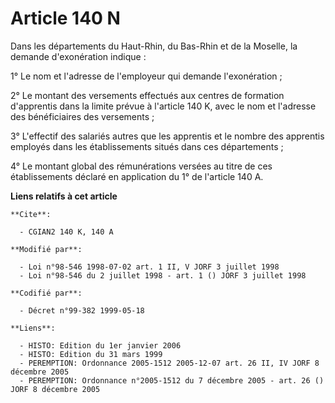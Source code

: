 # Article 140 N

Dans les départements du Haut-Rhin, du Bas-Rhin et de la Moselle, la demande d'exonération indique :

1° Le nom et l'adresse de l'employeur qui demande l'exonération ;

2° Le montant des versements effectués aux centres de formation d'apprentis dans la limite prévue à l'article 140 K, avec le
nom et l'adresse des bénéficiaires des versements ;

3° L'effectif des salariés autres que les apprentis et le nombre des apprentis employés dans les établissements situés dans
ces départements ;

4° Le montant global des rémunérations versées au titre de ces établissements déclaré en application du 1° de l'article 140
A.

**Liens relatifs à cet article**

	**Cite**:

	  - CGIAN2 140 K, 140 A

	**Modifié par**:

	  - Loi n°98-546 1998-07-02 art. 1 II, V JORF 3 juillet 1998
	  - Loi n°98-546 du 2 juillet 1998 - art. 1 () JORF 3 juillet 1998

	**Codifié par**:

	  - Décret n°99-382 1999-05-18

	**Liens**:

	  - HISTO: Edition du 1er janvier 2006
	  - HISTO: Edition du 31 mars 1999
	  - PEREMPTION: Ordonnance 2005-1512 2005-12-07 art. 26 II, IV JORF 8 décembre 2005
	  - PEREMPTION: Ordonnance n°2005-1512 du 7 décembre 2005 - art. 26 () JORF 8 décembre 2005

